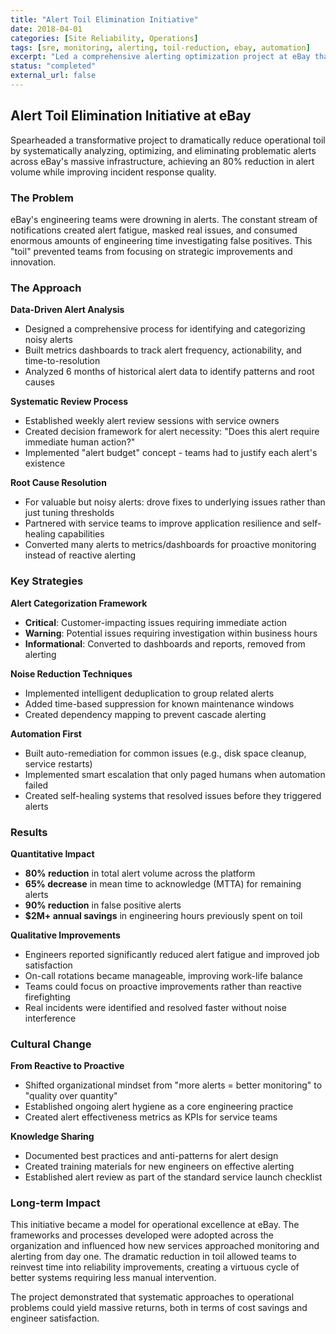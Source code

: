 ```yaml
---
title: "Alert Toil Elimination Initiative"
date: 2018-04-01
categories: [Site Reliability, Operations]
tags: [sre, monitoring, alerting, toil-reduction, ebay, automation]
excerpt: "Led a comprehensive alerting optimization project at eBay that reduced alert volume by over 80% through systematic identification and elimination of noisy, redundant, and unnecessary alerts."
status: "completed"
external_url: false
---
```


## Alert Toil Elimination Initiative at eBay

Spearheaded a transformative project to dramatically reduce operational toil by systematically analyzing, optimizing, and eliminating problematic alerts across eBay's massive infrastructure, achieving an 80% reduction in alert volume while improving incident response quality.

### The Problem

eBay's engineering teams were drowning in alerts. The constant stream of notifications created alert fatigue, masked real issues, and consumed enormous amounts of engineering time investigating false positives. This "toil" prevented teams from focusing on strategic improvements and innovation.

### The Approach

**Data-Driven Alert Analysis**
- Designed a comprehensive process for identifying and categorizing noisy alerts
- Built metrics dashboards to track alert frequency, actionability, and time-to-resolution
- Analyzed 6 months of historical alert data to identify patterns and root causes

**Systematic Review Process**
- Established weekly alert review sessions with service owners
- Created decision framework for alert necessity: "Does this alert require immediate human action?"
- Implemented "alert budget" concept - teams had to justify each alert's existence

**Root Cause Resolution**
- For valuable but noisy alerts: drove fixes to underlying issues rather than just tuning thresholds
- Partnered with service teams to improve application resilience and self-healing capabilities
- Converted many alerts to metrics/dashboards for proactive monitoring instead of reactive alerting

### Key Strategies

**Alert Categorization Framework**
- **Critical**: Customer-impacting issues requiring immediate action
- **Warning**: Potential issues requiring investigation within business hours
- **Informational**: Converted to dashboards and reports, removed from alerting

**Noise Reduction Techniques**
- Implemented intelligent deduplication to group related alerts
- Added time-based suppression for known maintenance windows
- Created dependency mapping to prevent cascade alerting

**Automation First**
- Built auto-remediation for common issues (e.g., disk space cleanup, service restarts)
- Implemented smart escalation that only paged humans when automation failed
- Created self-healing systems that resolved issues before they triggered alerts

### Results

**Quantitative Impact**
- **80% reduction** in total alert volume across the platform
- **65% decrease** in mean time to acknowledge (MTTA) for remaining alerts
- **90% reduction** in false positive alerts
- **$2M+ annual savings** in engineering hours previously spent on toil

**Qualitative Improvements**
- Engineers reported significantly reduced alert fatigue and improved job satisfaction
- On-call rotations became manageable, improving work-life balance
- Teams could focus on proactive improvements rather than reactive firefighting
- Real incidents were identified and resolved faster without noise interference

### Cultural Change

**From Reactive to Proactive**
- Shifted organizational mindset from "more alerts = better monitoring" to "quality over quantity"
- Established ongoing alert hygiene as a core engineering practice
- Created alert effectiveness metrics as KPIs for service teams

**Knowledge Sharing**
- Documented best practices and anti-patterns for alert design
- Created training materials for new engineers on effective alerting
- Established alert review as part of the standard service launch checklist

### Long-term Impact

This initiative became a model for operational excellence at eBay. The frameworks and processes developed were adopted across the organization and influenced how new services approached monitoring and alerting from day one. The dramatic reduction in toil allowed teams to reinvest time into reliability improvements, creating a virtuous cycle of better systems requiring less manual intervention.

The project demonstrated that systematic approaches to operational problems could yield massive returns, both in terms of cost savings and engineer satisfaction.